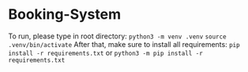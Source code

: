 # Booking-System

To run, please type in root directory:
`python3 -m venv .venv`
`source .venv/bin/activate`
After that, make sure to install all requirements:
`pip install -r requirements.txt` or `python3 -m pip install -r requirements.txt`

